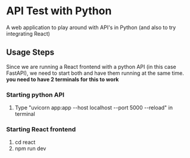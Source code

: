 # API Test with Python
A web application to play around with API's in Python (and also to try integrating React)

## Usage Steps
Since we are running a React frontend with a python API (in this case FastAPI), we need to start both and have them running at the same time.
**you need to have 2 terminals for this to work**
### Starting python API
1. Type "uvicorn app:app --host localhost --port 5000 --reload" in terminal

### Starting React frontend
1. cd react
2. npm run dev